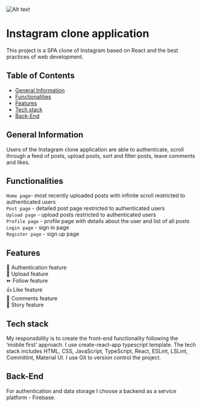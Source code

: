 ![Alt text](https://1000logos.net/wp-content/uploads/2017/02/ig-logo.png "Title")
# **Instagram clone application**

 This project is a SPA clone of Instagram based on React and the best practices of web development. 

## Table of Contents

* [General Information](#general-information)
* [Functionalities](#Functionalities)
* [Features](#Features)
* [Tech stack](#Tech-stack)
* [Back-End ](#Back-End )

## General Information

Users of the Instagram clone application are able to authenticate, scroll through a feed of posts, upload posts, sort and filter posts, leave comments and likes.

## Functionalities

`Home page`- most recently uploaded posts with infinite scroll restricted to authenticated users  
`Post page` - detailed post page restricted to authenticated users  
`Upload page` - upload posts restricted to authenticated users   
`Profile page` - profile page with details about the user and list of all posts  
`Login page` - sign in page  
`Register page` - sign up page

## Features

🤝 Authentication feature  
📂 Upload feature  
⏩ Follow feature  
👍 Like feature  
💬 Comments feature  
🤳 Story feature  

## Tech stack 

My responsibility is to create the front-end functionality following the ‘mobile first’ approach. I use create-react-app typescript template.
The tech stack includes HTML, CSS, JavaScript, TypeScript, React, ESLint, LSLint, Commitlint, Material UI.
I use Git to version control the project.

## Back-End 

For authentication and data storage I choose a backend as a service platform - Firebase.
